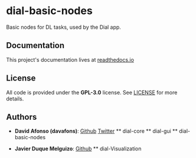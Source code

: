# dial-basic-nodes
Basic nodes for DL tasks, used by the Dial app.

## Documentation

This project's documentation lives at [readthedocs.io](https://dial-basic-nodes.readthedocs.io)

## License

All code is provided under the __GPL-3.0__ license. See [LICENSE](LICENSE) for more details.

## Authors

* **David Afonso (davafons)**: [Github](https://github.com/davafons) [Twitter](https://twitter.com/davafons)
** dial-core
** dial-gui
** dial-basic-nodes

* **Javier Duque Melguizo**: [Github](https://github.com/JDM-ULL-93)
** dial-Visualization
